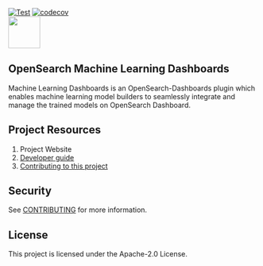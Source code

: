 [![Test](https://github.com/opensearch-project/ml-commons-dashboards/actions/workflows/unit-tests-workflow.yml/badge.svg?branch=main)](https://github.com/opensearch-project/ml-commons-dashboards/actions/workflows/unit-tests-workflow.yml)
[![codecov](https://codecov.io/gh/opensearch-project/ml-commons-dashboards/branch/main/graph/badge.svg)](https://codecov.io/gh/opensearch-project/ml-commons-dashboards)
<br/>
<img src="https://opensearch.org/assets/brand/SVG/Logo/opensearch_logo_default.svg" height="64px"/>

## OpenSearch Machine Learning Dashboards

Machine Learning Dashboards is an OpenSearch-Dashboards plugin which enables machine learning model builders to seamlessly integrate and manage the trained models on OpenSearch Dashboard.

## Project Resources

1. Project Website
2. [Developer guide](DEVELOPER_GUIDE.md)
3. [Contributing to this project](CONTRIBUTING.md)

## Security

See [CONTRIBUTING](CONTRIBUTING.md#security-issue-notifications) for more information.

## License

This project is licensed under the Apache-2.0 License.
